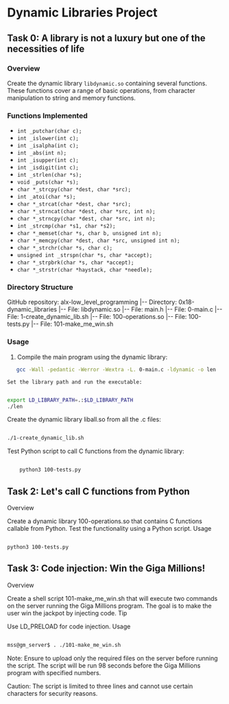 # Dynamic Libraries Project

## Task 0: A library is not a luxury but one of the necessities of life

### Overview
Create the dynamic library `libdynamic.so` containing several functions. These functions cover a range of basic operations, from character manipulation to string and memory functions.

### Functions Implemented
- `int _putchar(char c);`
- `int _islower(int c);`
- `int _isalpha(int c);`
- `int _abs(int n);`
- `int _isupper(int c);`
- `int _isdigit(int c);`
- `int _strlen(char *s);`
- `void _puts(char *s);`
- `char *_strcpy(char *dest, char *src);`
- `int _atoi(char *s);`
- `char *_strcat(char *dest, char *src);`
- `char *_strncat(char *dest, char *src, int n);`
- `char *_strncpy(char *dest, char *src, int n);`
- `int _strcmp(char *s1, char *s2);`
- `char *_memset(char *s, char b, unsigned int n);`
- `char *_memcpy(char *dest, char *src, unsigned int n);`
- `char *_strchr(char *s, char c);`
- `unsigned int _strspn(char *s, char *accept);`
- `char *_strpbrk(char *s, char *accept);`
- `char *_strstr(char *haystack, char *needle);`

### Directory Structure

GitHub repository: alx-low_level_programming
|-- Directory: 0x18-dynamic_libraries
|-- File: libdynamic.so
|-- File: main.h
|-- File: 0-main.c
|-- File: 1-create_dynamic_lib.sh
|-- File: 100-operations.so
|-- File: 100-tests.py
|-- File: 101-make_me_win.sh

### Usage
1. Compile the main program using the dynamic library:
```bash
   gcc -Wall -pedantic -Werror -Wextra -L. 0-main.c -ldynamic -o len
```
    Set the library path and run the executable:

```bash

export LD_LIBRARY_PATH=.:$LD_LIBRARY_PATH
./len
```

Create the dynamic library liball.so from all the .c files:

```bash

./1-create_dynamic_lib.sh
```

Test Python script to call C functions from the dynamic library:

```bash

    python3 100-tests.py
```

## Task 2: Let's call C functions from Python

Overview

Create a dynamic library 100-operations.so that contains C functions callable from Python. Test the functionality using a Python script.
Usage

```bash

python3 100-tests.py
```

## Task 3: Code injection: Win the Giga Millions!

Overview

Create a shell script 101-make_me_win.sh that will execute two commands on the server running the Giga Millions program. The goal is to make the user win the jackpot by injecting code.
Tip

Use LD_PRELOAD for code injection.
Usage

```bash

mss@gm_server$ . ./101-make_me_win.sh
```

Note: Ensure to upload only the required files on the server before running the script. The script will be run 98 seconds before the Giga Millions program with specified numbers.

Caution: The script is limited to three lines and cannot use certain characters for security reasons.
